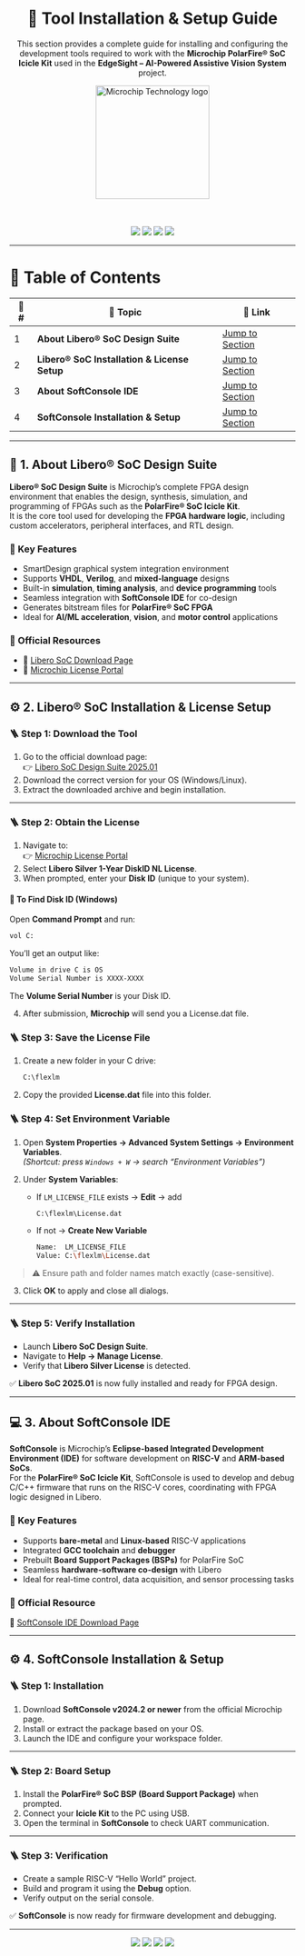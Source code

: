 <div align="center">

  <h1>🧰 Tool Installation & Setup Guide</h1>
  
  <p>
    This section provides a complete guide for installing and configuring  
    the development tools required to work with the  
    <b>Microchip PolarFire® SoC Icicle Kit</b> used in the  
    <b>EdgeSight – AI-Powered Assistive Vision System</b> project.
  </p>

  <a href="https://www.microchip.com/" target="_blank">
  <img src="https://upload.wikimedia.org/wikipedia/commons/9/99/Microchip_logo.svg" width="200" alt="Microchip Technology logo">
</a>

  <br><br>
  <img src="https://img.shields.io/badge/Microchip-PolarFire®_SoC-red?style=for-the-badge" />
  <img src="https://img.shields.io/badge/FPGA-Libero_SoC_2025.01-blue?style=for-the-badge" />
  <img src="https://img.shields.io/badge/RISC–V-SoftConsole_2024.2-orange?style=for-the-badge" />
  <img src="https://img.shields.io/badge/Platform-EdgeSight_Project-darkgreen?style=for-the-badge" />
</div>

---

# 📘 Table of Contents

| 🔢 # | 📂 Topic | 🔗 Link |
|------|----------|---------|
| 1 | **About Libero® SoC Design Suite** | [Jump to Section](#1-about-liberor-soc-design-suite) |
| 2 | **Libero® SoC Installation & License Setup** | [Jump to Section](#2-liberor-soc-installation--license-setup) |
| 3 | **About SoftConsole IDE** | [Jump to Section](#3-about-softconsole-ide) |
| 4 | **SoftConsole Installation & Setup** | [Jump to Section](#4-softconsole-installation--setup) |

---

## 🧩 1. About Libero® SoC Design Suite

**Libero® SoC Design Suite** is Microchip’s complete FPGA design environment that enables the design, synthesis, simulation, and programming of FPGAs such as the **PolarFire® SoC Icicle Kit**.  
It is the core tool used for developing the **FPGA hardware logic**, including custom accelerators, peripheral interfaces, and RTL design.

### 🔹 Key Features
- SmartDesign graphical system integration environment  
- Supports **VHDL**, **Verilog**, and **mixed-language** designs  
- Built-in **simulation**, **timing analysis**, and **device programming** tools  
- Seamless integration with **SoftConsole IDE** for co-design  
- Generates bitstream files for **PolarFire® SoC FPGA**  
- Ideal for **AI/ML acceleration**, **vision**, and **motor control** applications  

### 🔹 Official Resources
- 🔗 [Libero SoC Download Page](https://www.microchip.com/en-us/products/fpgas-and-plds/fpga-and-soc-design-tools/fpga/libero-software-later-versions#downloads)  
- 🔗 [Microchip License Portal](https://www.microchipdirect.com/fpga-software-products)

---

## ⚙️ 2. Libero® SoC Installation & License Setup

### 🪜 Step 1: Download the Tool
1. Go to the official download page:  
   👉 [Libero SoC Design Suite 2025.01](https://www.microchip.com/en-us/products/fpgas-and-plds/fpga-and-soc-design-tools/fpga/libero-software-later-versions#downloads)
2. Download the correct version for your OS (Windows/Linux).  
3. Extract the downloaded archive and begin installation.  

---

### 🪜 Step 2: Obtain the License
1. Navigate to:  
   👉 [Microchip License Portal](https://www.microchipdirect.com/fpga-software-products)
2. Select **Libero Silver 1-Year DiskID NL License**.  
3. When prompted, enter your **Disk ID** (unique to your system).

#### 🧾 To Find Disk ID (Windows)
Open **Command Prompt** and run:
```bash
vol C:
```

You’ll get an output like:

```bash 
Volume in drive C is OS
Volume Serial Number is XXXX-XXXX
```

The **Volume Serial Number** is your Disk ID.

4. After submission, **Microchip** will send you a License.dat file.

### 🪜 Step 3: Save the License File

1. Create a new folder in your C drive:
   ```bash
   C:\flexlm
    ```
2. Copy the provided **License.dat** file into this folder.

### 🪜 Step 4: Set Environment Variable

1. Open **System Properties → Advanced System Settings → Environment Variables**.  
   _(Shortcut: press `Windows + W` → search “Environment Variables”)_

2. Under **System Variables**:

   - If `LM_LICENSE_FILE` exists → **Edit** → add  
     ```bash
     C:\flexlm\License.dat
     ```
   - If not → **Create New Variable**  
     ```bash
     Name:  LM_LICENSE_FILE
     Value: C:\flexlm\License.dat
     ```

> ⚠️ Ensure path and folder names match exactly (case-sensitive).

3. Click **OK** to apply and close all dialogs.

---

### 🪜 Step 5: Verify Installation

- Launch **Libero SoC Design Suite**.  
- Navigate to **Help → Manage License**.  
- Verify that **Libero Silver License** is detected.

✅ **Libero SoC 2025.01** is now fully installed and ready for FPGA design.

---

## 💻 3. About SoftConsole IDE

**SoftConsole** is Microchip’s **Eclipse-based Integrated Development Environment (IDE)** for software development on **RISC-V** and **ARM-based SoCs**.  
For the **PolarFire® SoC Icicle Kit**, SoftConsole is used to develop and debug C/C++ firmware that runs on the RISC-V cores, coordinating with FPGA logic designed in Libero.

### 🔹 Key Features

- Supports **bare-metal** and **Linux-based** RISC-V applications  
- Integrated **GCC toolchain** and **debugger**  
- Prebuilt **Board Support Packages (BSPs)** for PolarFire SoC  
- Seamless **hardware-software co-design** with Libero  
- Ideal for real-time control, data acquisition, and sensor processing tasks  

### 🔹 Official Resource

🔗 [SoftConsole IDE Download Page]([https://www.microchip.com/en-us/tools-resources/develop/microchip-softconsole](https://ww1.microchip.com/downloads/secure/aemDocuments/documents/FPGA/media-content/FPGA/SoftConsole/v2022-2/Microchip-SoftConsole-v2022.2-RISC-V-747-windows-x64-installer.exe))

---

## ⚙️ 4. SoftConsole Installation & Setup

### 🪜 Step 1: Installation

1. Download **SoftConsole v2024.2 or newer** from the official Microchip page.  
2. Install or extract the package based on your OS.  
3. Launch the IDE and configure your workspace folder.

---

### 🪜 Step 2: Board Setup

1. Install the **PolarFire® SoC BSP (Board Support Package)** when prompted.  
2. Connect your **Icicle Kit** to the PC using USB.  
3. Open the terminal in **SoftConsole** to check UART communication.

---

### 🪜 Step 3: Verification

- Create a sample RISC-V “Hello World” project.  
- Build and program it using the **Debug** option.  
- Verify output on the serial console.

✅ **SoftConsole** is now ready for firmware development and debugging.

---

<div align="center">

<img src="https://img.shields.io/badge/Setup_Status-Completed-success?style=for-the-badge" />
<img src="https://img.shields.io/badge/Tools-Libero_&_SoftConsole-blue?style=for-the-badge" />
<img src="https://img.shields.io/badge/Board-PolarFire®_SoC_Icicle_Kit-red?style=for-the-badge" />
<img src="https://img.shields.io/badge/Project-EdgeSight_AI_Assistive_Device-green?style=for-the-badge" />

</div>

